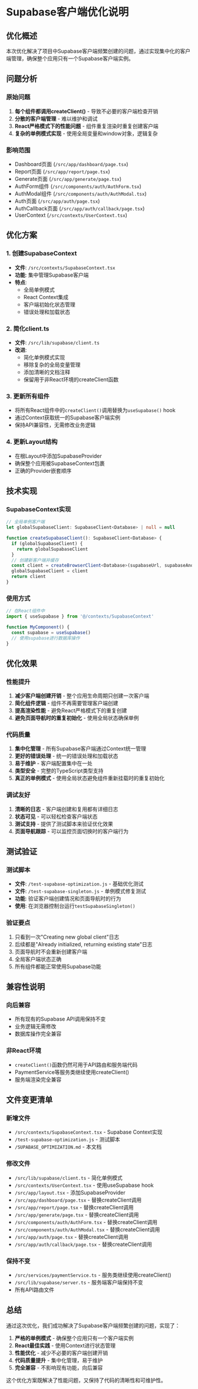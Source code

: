 # Supabase客户端优化说明

## 优化概述

本次优化解决了项目中Supabase客户端频繁创建的问题，通过实现集中化的客户端管理，确保整个应用只有一个Supabase客户端实例。

## 问题分析

### 原始问题
1. **每个组件都调用createClient()** - 导致不必要的客户端检查开销
2. **分散的客户端管理** - 难以维护和调试
3. **React严格模式下的性能问题** - 组件重复渲染时重复创建客户端
4. **复杂的单例模式实现** - 使用全局变量和window对象，逻辑复杂

### 影响范围
- Dashboard页面 (`/src/app/dashboard/page.tsx`)
- Report页面 (`/src/app/report/page.tsx`) 
- Generate页面 (`/src/app/generate/page.tsx`)
- AuthForm组件 (`/src/components/auth/AuthForm.tsx`)
- AuthModal组件 (`/src/components/auth/AuthModal.tsx`)
- Auth页面 (`/src/app/auth/page.tsx`)
- AuthCallback页面 (`/src/app/auth/callback/page.tsx`)
- UserContext (`/src/contexts/UserContext.tsx`)

## 优化方案

### 1. 创建SupabaseContext
- **文件**: `/src/contexts/SupabaseContext.tsx`
- **功能**: 集中管理Supabase客户端
- **特点**: 
  - 全局单例模式
  - React Context集成
  - 客户端初始化状态管理
  - 错误处理和加载状态

### 2. 简化client.ts
- **文件**: `/src/lib/supabase/client.ts`
- **改进**:
  - 简化单例模式实现
  - 移除复杂的全局变量管理
  - 添加清晰的文档注释
  - 保留用于非React环境的createClient函数

### 3. 更新所有组件
- 将所有React组件中的`createClient()`调用替换为`useSupabase()` hook
- 通过Context获取统一的Supabase客户端实例
- 保持API兼容性，无需修改业务逻辑

### 4. 更新Layout结构
- 在根Layout中添加SupabaseProvider
- 确保整个应用被SupabaseContext包裹
- 正确的Provider嵌套顺序

## 技术实现

### SupabaseContext实现
```typescript
// 全局单例客户端
let globalSupabaseClient: SupabaseClient<Database> | null = null

function createSupabaseClient(): SupabaseClient<Database> {
  if (globalSupabaseClient) {
    return globalSupabaseClient
  }
  // 创建新客户端并缓存
  const client = createBrowserClient<Database>(supabaseUrl, supabaseAnonKey)
  globalSupabaseClient = client
  return client
}
```

### 使用方式
```typescript
// 在React组件中
import { useSupabase } from '@/contexts/SupabaseContext'

function MyComponent() {
  const supabase = useSupabase()
  // 使用supabase进行数据库操作
}
```

## 优化效果

### 性能提升
1. **减少客户端创建开销** - 整个应用生命周期只创建一次客户端
2. **简化组件逻辑** - 组件不再需要管理客户端创建
3. **提高渲染性能** - 避免React严格模式下的重复创建
4. **避免页面导航时的重复初始化** - 使用全局状态确保单例

### 代码质量
1. **集中化管理** - 所有Supabase客户端通过Context统一管理
2. **更好的错误处理** - 统一的错误处理和加载状态
3. **易于维护** - 客户端配置集中在一处
4. **类型安全** - 完整的TypeScript类型支持
5. **真正的单例模式** - 使用全局状态避免组件重新挂载时的重复初始化

### 调试友好
1. **清晰的日志** - 客户端创建和复用都有详细日志
2. **状态可见** - 可以轻松检查客户端状态
3. **测试支持** - 提供了测试脚本来验证优化效果
4. **页面导航跟踪** - 可以监控页面切换时的客户端行为

## 测试验证

### 测试脚本
- **文件**: `/test-supabase-optimization.js` - 基础优化测试
- **文件**: `/test-supabase-singleton.js` - 单例模式修复测试
- **功能**: 验证客户端创建情况和页面导航时的行为
- **使用**: 在浏览器控制台运行`testSupabaseSingleton()`

### 验证要点
1. 只看到一次"Creating new global client"日志
2. 后续都是"Already initialized, returning existing state"日志
3. 页面导航时不会重新创建客户端
4. 全局客户端状态正确
5. 所有组件都能正常使用Supabase功能

## 兼容性说明

### 向后兼容
- 所有现有的Supabase API调用保持不变
- 业务逻辑无需修改
- 数据库操作完全兼容

### 非React环境
- `createClient()`函数仍然可用于API路由和服务端代码
- PaymentService等服务类继续使用createClient()
- 服务端渲染完全兼容

## 文件变更清单

### 新增文件
- `/src/contexts/SupabaseContext.tsx` - Supabase Context实现
- `/test-supabase-optimization.js` - 测试脚本
- `/SUPABASE_OPTIMIZATION.md` - 本文档

### 修改文件
- `/src/lib/supabase/client.ts` - 简化单例模式
- `/src/contexts/UserContext.tsx` - 使用useSupabase hook
- `/src/app/layout.tsx` - 添加SupabaseProvider
- `/src/app/dashboard/page.tsx` - 替换createClient调用
- `/src/app/report/page.tsx` - 替换createClient调用
- `/src/app/generate/page.tsx` - 替换createClient调用
- `/src/components/auth/AuthForm.tsx` - 替换createClient调用
- `/src/components/auth/AuthModal.tsx` - 替换createClient调用
- `/src/app/auth/page.tsx` - 替换createClient调用
- `/src/app/auth/callback/page.tsx` - 替换createClient调用

### 保持不变
- `/src/services/paymentService.ts` - 服务类继续使用createClient()
- `/src/lib/supabase/server.ts` - 服务端客户端保持不变
- 所有API路由文件

## 总结

通过这次优化，我们成功解决了Supabase客户端频繁创建的问题，实现了：

1. **严格的单例模式** - 确保整个应用只有一个客户端实例
2. **React最佳实践** - 使用Context进行状态管理
3. **性能优化** - 减少不必要的客户端创建开销
4. **代码质量提升** - 集中化管理，易于维护
5. **完全兼容** - 不影响现有功能，向后兼容

这个优化方案既解决了性能问题，又保持了代码的清晰性和可维护性。
